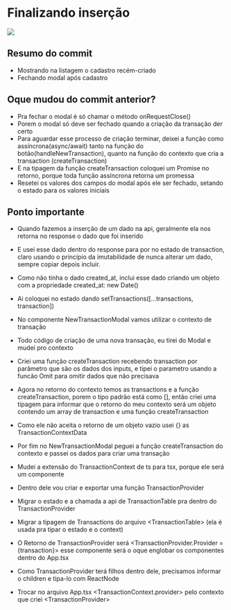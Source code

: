 # Finalizando inserção

![](https://imgur.com/ilan0K9.png)

## Resumo do commit
* Mostrando na listagem o cadastro recém-criado
* Fechando modal após cadastro

## Oque mudou do commit anterior?

* Pra fechar o modal é só chamar o método onRequestClose()
* Porem o modal só deve ser fechado quando a criação da transação der certo
* Para aguardar esse processo de criação terminar, deixei a função como assíncrona(async/await)
tanto na função do botão(handleNewTransaction), quanto na função do contexto que cria a transaction (createTransaction)
* E na tipagem da função createTransaction coloquei um Promise no retorno, porque toda função assíncrona retorna um promessa
* Resetei os valores dos campos do modal após ele ser fechado, setando o estado para os valores iniciais
## Ponto importante
* Quando fazemos a inserção de um dado na api, geralmente ela nos retorna no response o dado que foi inserido
* E usei esse dado dentro do response para por no estado de transaction, claro usando o princípio da imutabilidade
de nunca alterar um dado, sempre copiar depois incluir.
* Como não tinha o dado created_at, inclui esse dado criando um objeto com a propriedade created_at: new Date()
* Ai coloquei no estado dando setTransactions([...transactions, transaction])


* No componente NewTransactionModal vamos utilizar o contexto de transação
* Todo código de criação de uma nova transação, eu tirei do Modal e mudei pro contexto
* Criei uma função createTransaction recebendo transaction por parâmetro que são os dados dos inputs,
e tipei o parametro usando a funcão Omit para omitir dados que não precisava
* Agora no retorno do contexto temos as transactions e a função createTransaction, porem o tipo padrão 
está como [], então criei uma tipagem para informar que o retorno do meu contexto será um objeto contendo
um array de transaction e uma função createTransaction
* Como ele não aceita o retorno de um objeto vazio usei {} as TransactionContextData
* Por fim no NewTransactionModal peguei a função createTransaction do contexto e passei os dados para 
criar uma transação
* Mudei a extensão do TransactionContext de ts para tsx, porque ele será um componente
* Dentro dele vou criar e exportar uma função TransactionProvider
* Migrar o estado e a chamada a api de TransactionTable pra dentro do TransactionProvider
* Migrar a tipagem de Transactions do arquivo &lt;TransactionTable&gt; (ela é usada pra tipar o estado e o context)
* O Retorno de TransactionProvider será &lt;TransactionProvider.Provider ={transaction}&gt;
esse componente será o oque englobar os componentes dentro do App.tsx
* Como TransactionProvider terá filhos dentro dele, precisamos informar o children e tipa-lo com ReactNode
* Trocar no arquivo App.tsx &lt;TransactionContext.provider&gt; pelo contexto que criei &lt;TransactionProvider&gt;


